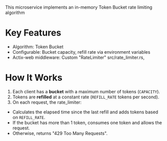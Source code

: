 
This microservice implements an in-memory Token Bucket rate limiting algorithm
# Key Features

- Algorithm: Token Bucket
- Configurable: Bucket capacity, refill rate via environment variables
- Actix-web middleware: Custom "RateLimiter" src/rate_limiter.rs, 

# How It Works

1. Each client has a **bucket** with a maximum number of tokens (`CAPACITY`).
2. Tokens are **refilled** at a constant rate (`REFILL_RATE` tokens per second).
3. On each request, the rate_limiter:
- Calculates the elapsed time since the last refill and adds tokens based on `REFILL_RATE`.
- If the bucket has more than 1 token, consumes one token and allows the request.
- Otherwise, returns "429 Too Many Requests".
